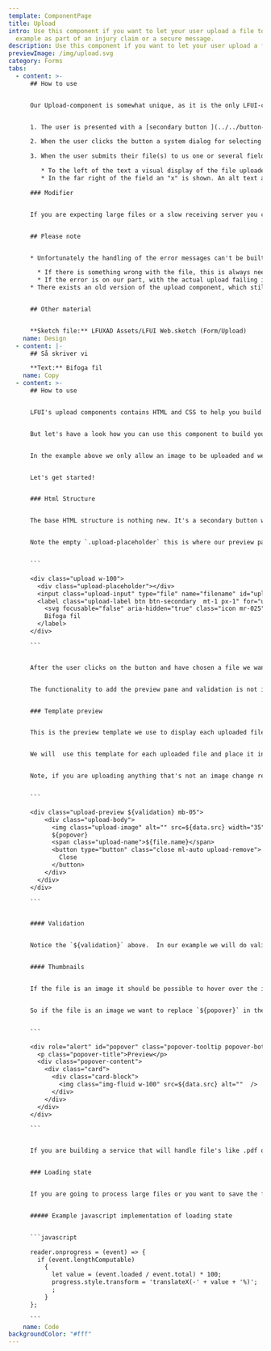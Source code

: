 ```yaml
---
template: ComponentPage
title: Upload
intro: Use this component if you want to let your user upload a file to us, for
  example as part of an injury claim or a secure message.
description: Use this component if you want to let your user upload a file to us.
previewImage: /img/upload.svg
category: Forms
tabs:
  - content: >-
      ## How to use


      Our Upload-component is somewhat unique, as it is the only LFUI-component where parts of it don't appear until the user has taken action. The user flow when using the Upload-component is:


      1. The user is presented with a [secondary button ](../../button-and-links/secondary-button/)with an attachment icon and the copy "Bifoga fil".

      2. When the user clicks the button a system dialog for selecting a file appears. If the user wants (and knows how to) they can select several files by default (if needed, ask your developer to disable the multiple-select).

      3. When the user submits their file(s) to us one or several fields appear above the button. The file name is presented in the main field and cannot be edited. The basic styling follows the look of other form items, but adds two additional details:

         * To the left of the text a visual display of the file uploaded is displayed. In its default look a small preview of the image is shown (without consideration of image dimensions). If the file is either a pdf or word-document a corresponding icon is shown. If the file type is neither an image nor pdf/word a grey box appears.
         * In the far right of the field an "x" is shown. An alt text appears on hover informing the user that a click will remove the file. 

      ### Modifier


      If you are expecting large files or a slow receiving server you can add a loading state during the upload phase. The upload state fills the filename-field from left to right with a colour change from our "unvalidated" to our "validated and ok"-colours.


      ## Please note


      * Unfortunately the handling of the error messages can't be built technically as we would prefer, which means that if the user needs to change a file which has an error they need to remove it and try to upload it again - rather than clicking the filename and getting the system dialog that way. This should be made clear in the copy of the error message.

        * If there is something wrong with the file, this is always needed.
        * If the error is on our part, with the actual upload failing it depends on the implementation if the user needs to remove and re-add the file or if they can just try to submit it again. Work with your developers and copy to find the right error messages to display for your specific case.
      * There exists an old version of the upload component, which still is available in EPI-forms. New forms should use the pattern described on this page, but for reference here is an image of the old version: ![Image of older version of file upload still available in EPI](/img/old-file-upload.png "Image of older version of file upload still available in EPI")


      ## Other material


      **Sketch file:** LFUXAD Assets/LFUI Web.sketch (Form/Upload)
    name: Design
  - content: |-
      ## Så skriver vi

      **Text:** Bifoga fil
    name: Copy
  - content: >-
      ## How to use


      LFUI's upload components contains HTML and CSS to help you build a a file upload component. It does not contain any javascript functionality to handle the uploaded file or display the preview pane. 


      But let's have a look how you can use this component to build your own upload functionality. 


      In the example above we only allow an image to be uploaded and we only allow one at the time. If you need to support multiple uploads the functionality should work the same, just add the multiple attribute to the input.


      Let's get started!


      ### Html Structure


      The base HTML structure is nothing new. It's a secondary button with an icon. Don't forget to add a for-attribute to the label that's equal to the id attribute of the input.


      Note the empty `.upload-placeholder` this is where our preview panes will be places. 


      ```

      <div class="upload w-100">
        <div class="upload-placeholder"></div>
        <input class="upload-input" type="file" name="filename" id="upload">
        <label class="upload-label btn btn-secondary  mt-1 px-1" for="upload">
          <svg focusable="false" aria-hidden="true" class="icon mr-025" width="20" height="20"><use xlink:href="#icon-attach-20"></use></svg>
          Bifoga fil
        </label>
      </div>

      ```


      After the user clicks on the button and have chosen a file we want to show a preview pane containing a smaller version of the image, file name and the possibility for the user to hover over the image to see a larger version of it. 


      The functionality to add the preview pane and validation is not included in LFUI.  


      ### Template preview


      This is the preview template we use to display each uploaded file with.  In our example we use the File reader API to get the file name and the image src. It's advisable to resize the the thumbnail image to 35x35 and not just scale it down. 


      We will  use this template for each uploaded file and place it inside the `.upload-placeholder.`  


      Note, if you are uploading anything that's not an image change remove the `<img>` element and replace it with `<div class="upload-image mr-05"></div>`


      ```

      <div class="upload-preview ${validation} mb-05">
          <div class="upload-body">
            <img class="upload-image" alt="" src=${data.src} width="35" height="35" />
            ${popover}
            <span class="upload-name">${file.name}</span>
            <button type="button" class="close ml-auto upload-remove">
              Close
            </button>
          </div> 
        </div>
      </div>

      ```


      #### Validation


      Notice the `${validation}` above.  In our example we will do validation as soon as a file is selected and add either `.has-valid` or `.has-danger` depending on the validation status of the file. If you want to validate your file when for example  a form is posting you can add these classes then instead.  


      #### Thumbnails


      If the file is an image it should be possible to hover over the image to show a larger version of it. This is should only be added if the file is an image. 


      So if the file is an image we want to replace `${popover}` in the template preview section above with a popover template. Again don't just scale the image done, if possible resize the image on the server before adding it. 


      ```

      <div role="alert" id="popover" class="popover-tooltip popover-bottom popover-attach">
        <p class="popover-title">Preview</p>
        <div class="popover-content">
          <div class="card">
            <div class="card-block">
              <img class="img-fluid w-100" src=${data.src} alt=""  />
            </div>
          </div>
        </div>
      </div>

      ```


      If you are building a service that will handle file's like .pdf or .doc you should show an icon associated with that file type instead. Use our 32px icons like pdf-doc-32 for pdf and document-32 for general documents.


      ### Loading state


      If you are going to process large files or you want to save the files to the server on form submit you can add  a progress element shown in  the example at the top. You will have to add `.loading` to `.upload-preview` and change `translateX` for `.upload-progress-bar` to match how much of the file that's been uploaded in procent .


      ##### Example javascript implementation of loading state


      ```javascript

      reader.onprogress = (event) => {
        if (event.lengthComputable)
          {
            let value = (event.loaded / event.total) * 100;
            progress.style.transform = 'translateX(-' + value + '%)';
            ;
          }
      };

      ```
    name: Code
backgroundColor: "#fff"
---
```

